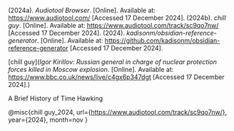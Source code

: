 

(2024a). _Audiotool Browser_. [Online]. Available at: https://www.audiotool.com/ [Accessed 17 December 2024].
(2024b). _chill guy_. [Online]. Available at: https://www.audiotool.com/track/sc9qo7nw/ [Accessed 17 December 2024].
(2024). _kadisonm/obsidian-reference-generator_. [Online]. Available at: https://github.com/kadisonm/obsidian-reference-generator [Accessed 17 December 2024].

[chill guy](_Igor Kirillov: Russian general in charge of nuclear protection forces killed in Moscow explosion_. [Online]. Available at: https://www.bbc.co.uk/news/live/c4gx6p347dgt [Accessed 17 December 2024].) 

A Brief History of Time Hawking


@misc{chill guy_2024, url={https://www.audiotool.com/track/sc9qo7nw/}, year={2024}, month=nov } 